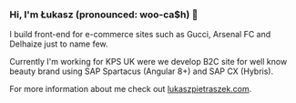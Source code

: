 ### Hi, I'm Łukasz (pronounced: woo-ca$h) 👋
I build front-end for e-commerce sites such as Gucci, Arsenal FC and Delhaize just to name few.

Currently I'm working for KPS UK were we develop B2C site for well know beauty brand using SAP Spartacus (Angular 8+) and SAP CX (Hybris).


For more information about me check out [lukaszpietraszek.com](https://lukaszpietraszek.com/).
